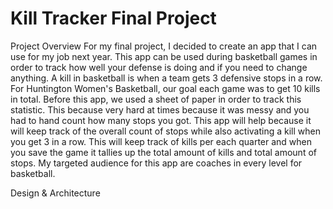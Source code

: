 # Kill Tracker Final Project

Project Overview 
  For my final project, I decided to create an app that I can use for my job next year. This app can be used during basketball games in order to track how well your defense is doing and if you need to change anything. A kill in basketball is when a team gets 3 defensive stops in a row. For Huntington Women's Basketball, our goal each game was to get 10 kills in total. 
  Before this app, we used a sheet of paper in order to track this statistic. This because very hard at times because it was messy and you had to hand count how many stops you got. This app will help because it will keep track of the overall count of stops while also activating a kill when you get 3 in a row. This will keep track of kills per each quarter and when you save the game it tallies up the total amount of kills and total amount of stops. My targeted audience for this app are coaches in every level for basketball. 

Design & Architecture 
  



